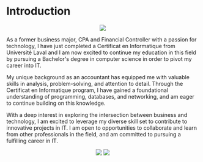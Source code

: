 # Introduction

<div align="center">
  <img src="https://media2.giphy.com/media/xTiIzJSKB4l7xTouE8/giphy.gif?cid=6c09b952ovcolnmazlbhrrdhtm5z0xtmyie8vmq0v9ve0no6&rid=giphy.gif&ct=g"/>
</div>

As a former business major, CPA and Financial Controller with a passion for technology, I have just completed a Certificat en Informatique from Université Laval and I am now excited to continue my education in this field by pursuing a Bachelor's degree in computer science in order to pivot my career into IT. 

My unique background as an accountant has equipped me with valuable skills in analysis, problem-solving, and attention to detail. Through the Certificat en Informatique program, I have gained a foundational understanding of programming, databases, and networking, and am eager to continue building on this knowledge.

With a deep interest in exploring the intersection between business and technology, I am excited to leverage my diverse skill set to contribute to innovative projects in IT. I am open to opportunities to collaborate and learn from other professionals in the field, and am committed to pursuing a fulfilling career in IT.

<div align="center">
  <a href="mailto:patrice.sorrant@gmail.com"><img src="https://img.shields.io/badge/Gmail-D14836?style=for-the-badge&logo=gmail&logoColor=white" /></a>
  <a href="https://www.linkedin.com/in/patrice-sorrant-9844501b3/"><img src="https://img.shields.io/badge/LinkedIn-0077B5?style=for-the-badge&logo=linkedin&logoColor=white" /></a>
</div>




